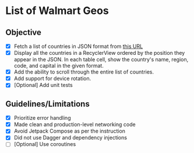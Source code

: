 # List of Walmart Geos
## Objective
- [x] Fetch a list of countries in JSON format from [this URL](https://gist.githubusercontent.com/peymano-wmt/32dcb892b06648910ddd40406e37fdab/raw/db25946fd77c5873b0303b858e861ce724e0dcd0/countries.json)
- [x] Display all the countries in a RecyclerView ordered by the position they appear in the JSON. In each table cell, show the country's name, region, code, and capital in the given format.
- [x] Add the ability to scroll through the entire list of countries.
- [x] Add support for device rotation.
- [x] [Optional] Add unit tests

## Guidelines/Limitations
- [x] Prioritize error handling
- [x] Made clean and production-level networking code
- [x] Avoid Jetpack Compose as per the instruction
- [x] Did not use Dagger and dependency injections
- [ ] [Optional] Use coroutines
